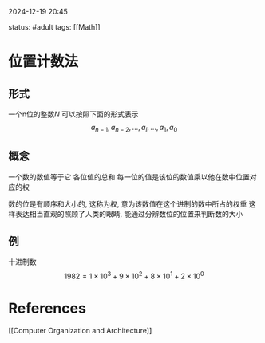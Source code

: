 2024-12-19    20:45

status: #adult 
tags: [[Math]]


# 位置计数法

## 形式
一个n位的整数$N$ 可以按照下面的形式表示
$$a_{n-1},a_{n-2}, ...,a_{i}, ..., a_{1}, a_{0}$$

## 概念
一个数的数值等于它 各位值的总和
每一位的值是该位的数值乘以他在数中位置对应的权

数的位是有顺序和大小的, 这称为权, 意为该数值在这个进制的数中所占的权重
这样表达相当直观的照顾了人类的眼睛, 能通过分辨数位的位置来判断数的大小

## 例

十进制数  $$1982=1\times10^{3}+9\times10^{2}+8\times10^{1}+2\times10^{0}$$

# References

[[Computer Organization and Architecture]]